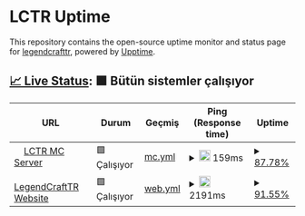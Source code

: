 # LCTR Uptime

This repository contains the open-source uptime monitor and status page for [legendcrafttr](https://legendcrafttr.github.io/uptime), powered by [Upptime](https://github.com/upptime/upptime).

## [📈 Live Status](https://demo.upptime.js.org): <!--live status--> **🟩 Bütün sistemler çalışıyor**

<!--start: status pages-->
<!-- This summary is generated by Upptime (https://github.com/upptime/upptime) -->
<!-- Do not edit this manually, your changes will be overwritten -->
<!-- prettier-ignore -->
| URL | Durum | Geçmiş | Ping (Response time) | Uptime |
| --- | ------ | ------- | ------------- | ------ |
| <img alt="" src="https://icons.duckduckgo.com/ip3/null.ico" height="13"> [LCTR MC Server](mc.legendcrafttr.com) | 🟩 Çalışıyor | [mc.yml](https://github.com/legendcrafttr/uptime/commits/HEAD/history/mc.yml) | <details><summary><img alt="Ping grafiği" src="./graphs/mc/response-time-week.png" height="20"> 159ms</summary><br><a href="https://legendcrafttr.github.io/uptime/history/mc"><img alt="Ping (Response time) 160" src="https://img.shields.io/endpoint?url=https%3A%2F%2Fraw.githubusercontent.com%2Flegendcrafttr%2Fuptime%2FHEAD%2Fapi%2Fmc%2Fresponse-time.json"></a><br><a href="https://legendcrafttr.github.io/uptime/history/mc"><img alt="24-hour response time 148" src="https://img.shields.io/endpoint?url=https%3A%2F%2Fraw.githubusercontent.com%2Flegendcrafttr%2Fuptime%2FHEAD%2Fapi%2Fmc%2Fresponse-time-day.json"></a><br><a href="https://legendcrafttr.github.io/uptime/history/mc"><img alt="7-day response time 159" src="https://img.shields.io/endpoint?url=https%3A%2F%2Fraw.githubusercontent.com%2Flegendcrafttr%2Fuptime%2FHEAD%2Fapi%2Fmc%2Fresponse-time-week.json"></a><br><a href="https://legendcrafttr.github.io/uptime/history/mc"><img alt="30-day response time 160" src="https://img.shields.io/endpoint?url=https%3A%2F%2Fraw.githubusercontent.com%2Flegendcrafttr%2Fuptime%2FHEAD%2Fapi%2Fmc%2Fresponse-time-month.json"></a><br><a href="https://legendcrafttr.github.io/uptime/history/mc"><img alt="1-year response time 160" src="https://img.shields.io/endpoint?url=https%3A%2F%2Fraw.githubusercontent.com%2Flegendcrafttr%2Fuptime%2FHEAD%2Fapi%2Fmc%2Fresponse-time-year.json"></a></details> | <details><summary><a href="https://legendcrafttr.github.io/uptime/history/mc">87.78%</a></summary><a href="https://legendcrafttr.github.io/uptime/history/mc"><img alt="Uptime 76.72%" src="https://img.shields.io/endpoint?url=https%3A%2F%2Fraw.githubusercontent.com%2Flegendcrafttr%2Fuptime%2FHEAD%2Fapi%2Fmc%2Fuptime.json"></a><br><a href="https://legendcrafttr.github.io/uptime/history/mc"><img alt="24-hour uptime 67.00%" src="https://img.shields.io/endpoint?url=https%3A%2F%2Fraw.githubusercontent.com%2Flegendcrafttr%2Fuptime%2FHEAD%2Fapi%2Fmc%2Fuptime-day.json"></a><br><a href="https://legendcrafttr.github.io/uptime/history/mc"><img alt="7-day uptime 87.78%" src="https://img.shields.io/endpoint?url=https%3A%2F%2Fraw.githubusercontent.com%2Flegendcrafttr%2Fuptime%2FHEAD%2Fapi%2Fmc%2Fuptime-week.json"></a><br><a href="https://legendcrafttr.github.io/uptime/history/mc"><img alt="30-day uptime 76.72%" src="https://img.shields.io/endpoint?url=https%3A%2F%2Fraw.githubusercontent.com%2Flegendcrafttr%2Fuptime%2FHEAD%2Fapi%2Fmc%2Fuptime-month.json"></a><br><a href="https://legendcrafttr.github.io/uptime/history/mc"><img alt="1-year uptime 76.72%" src="https://img.shields.io/endpoint?url=https%3A%2F%2Fraw.githubusercontent.com%2Flegendcrafttr%2Fuptime%2FHEAD%2Fapi%2Fmc%2Fuptime-year.json"></a></details>
| <img alt="" src="https://icons.duckduckgo.com/ip3/legendcrafttr.com.ico" height="13"> [LegendCraftTR Website](https://legendcrafttr.com) | 🟩 Çalışıyor | [web.yml](https://github.com/legendcrafttr/uptime/commits/HEAD/history/web.yml) | <details><summary><img alt="Ping grafiği" src="./graphs/web/response-time-week.png" height="20"> 2191ms</summary><br><a href="https://legendcrafttr.github.io/uptime/history/web"><img alt="Ping (Response time) 2084" src="https://img.shields.io/endpoint?url=https%3A%2F%2Fraw.githubusercontent.com%2Flegendcrafttr%2Fuptime%2FHEAD%2Fapi%2Fweb%2Fresponse-time.json"></a><br><a href="https://legendcrafttr.github.io/uptime/history/web"><img alt="24-hour response time 1863" src="https://img.shields.io/endpoint?url=https%3A%2F%2Fraw.githubusercontent.com%2Flegendcrafttr%2Fuptime%2FHEAD%2Fapi%2Fweb%2Fresponse-time-day.json"></a><br><a href="https://legendcrafttr.github.io/uptime/history/web"><img alt="7-day response time 2191" src="https://img.shields.io/endpoint?url=https%3A%2F%2Fraw.githubusercontent.com%2Flegendcrafttr%2Fuptime%2FHEAD%2Fapi%2Fweb%2Fresponse-time-week.json"></a><br><a href="https://legendcrafttr.github.io/uptime/history/web"><img alt="30-day response time 2084" src="https://img.shields.io/endpoint?url=https%3A%2F%2Fraw.githubusercontent.com%2Flegendcrafttr%2Fuptime%2FHEAD%2Fapi%2Fweb%2Fresponse-time-month.json"></a><br><a href="https://legendcrafttr.github.io/uptime/history/web"><img alt="1-year response time 2084" src="https://img.shields.io/endpoint?url=https%3A%2F%2Fraw.githubusercontent.com%2Flegendcrafttr%2Fuptime%2FHEAD%2Fapi%2Fweb%2Fresponse-time-year.json"></a></details> | <details><summary><a href="https://legendcrafttr.github.io/uptime/history/web">91.55%</a></summary><a href="https://legendcrafttr.github.io/uptime/history/web"><img alt="Uptime 82.46%" src="https://img.shields.io/endpoint?url=https%3A%2F%2Fraw.githubusercontent.com%2Flegendcrafttr%2Fuptime%2FHEAD%2Fapi%2Fweb%2Fuptime.json"></a><br><a href="https://legendcrafttr.github.io/uptime/history/web"><img alt="24-hour uptime 68.92%" src="https://img.shields.io/endpoint?url=https%3A%2F%2Fraw.githubusercontent.com%2Flegendcrafttr%2Fuptime%2FHEAD%2Fapi%2Fweb%2Fuptime-day.json"></a><br><a href="https://legendcrafttr.github.io/uptime/history/web"><img alt="7-day uptime 91.55%" src="https://img.shields.io/endpoint?url=https%3A%2F%2Fraw.githubusercontent.com%2Flegendcrafttr%2Fuptime%2FHEAD%2Fapi%2Fweb%2Fuptime-week.json"></a><br><a href="https://legendcrafttr.github.io/uptime/history/web"><img alt="30-day uptime 82.46%" src="https://img.shields.io/endpoint?url=https%3A%2F%2Fraw.githubusercontent.com%2Flegendcrafttr%2Fuptime%2FHEAD%2Fapi%2Fweb%2Fuptime-month.json"></a><br><a href="https://legendcrafttr.github.io/uptime/history/web"><img alt="1-year uptime 82.46%" src="https://img.shields.io/endpoint?url=https%3A%2F%2Fraw.githubusercontent.com%2Flegendcrafttr%2Fuptime%2FHEAD%2Fapi%2Fweb%2Fuptime-year.json"></a></details>

<!--end: status pages-->
